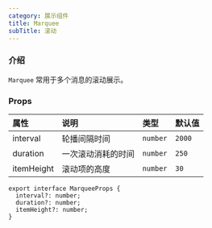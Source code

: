 ```yaml
---
category: 展示组件
title: Marquee
subTitle: 滚动
---
```


### 介绍

`Marquee` 常用于多个消息的滚动展示。

### Props

| 属性 | 说明 | 类型 | 默认值 |
| :-  | :- | :- | :- |
| interval | 轮播间隔时间 | `number` | `2000` |
| duration | 一次滚动消耗的时间 | `number` | `250` |
| itemHeight | 滚动项的高度 | `number` | `30` |

```tsx
export interface MarqueeProps {
  interval?: number;
  duration?: number;
  itemHeight?: number;
}
```
